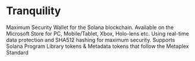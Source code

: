 # Tranquility
Maximum Security Wallet for the Solana blockchain.
Available on the Microsoft Store for PC, Mobile/Tablet, Xbox, Holo-lens etc.
Using real-time data protection and SHA512 hashing for maximum security. 
Supports Solana Program Library tokens & Metadata tokens that follow the Metaplex Standard
